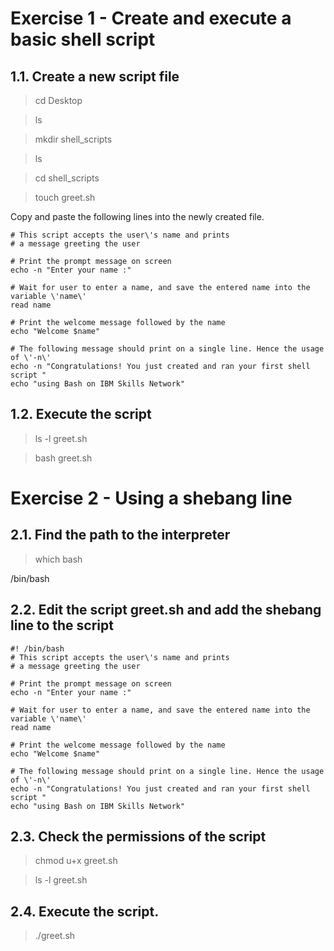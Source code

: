 # Exercise 1 - Create and execute a basic shell script

## 1.1. Create a new script file

> cd Desktop

> ls

> mkdir shell_scripts

> ls

> cd shell_scripts

> touch greet.sh

Copy and paste the following lines into the newly created file.

```shell
# This script accepts the user\'s name and prints 
# a message greeting the user

# Print the prompt message on screen
echo -n "Enter your name :"	  	

# Wait for user to enter a name, and save the entered name into the variable \'name\'
read name				

# Print the welcome message followed by the name	
echo "Welcome $name"

# The following message should print on a single line. Hence the usage of \'-n\'
echo -n "Congratulations! You just created and ran your first shell script "
echo "using Bash on IBM Skills Network"
```

## 1.2. Execute the script

> ls -l greet.sh

> bash greet.sh

# Exercise 2 - Using a shebang line

## 2.1. Find the path to the interpreter

> which bash

/bin/bash

## 2.2. Edit the script greet.sh and add the shebang line to the script

```shell
#! /bin/bash
# This script accepts the user\'s name and prints 
# a message greeting the user

# Print the prompt message on screen
echo -n "Enter your name :"	  	

# Wait for user to enter a name, and save the entered name into the variable \'name\'
read name				

# Print the welcome message followed by the name	
echo "Welcome $name"

# The following message should print on a single line. Hence the usage of \'-n\'
echo -n "Congratulations! You just created and ran your first shell script "
echo "using Bash on IBM Skills Network"
```

## 2.3. Check the permissions of the script

> chmod u+x greet.sh

> ls -l greet.sh

## 2.4. Execute the script.

> ./greet.sh
